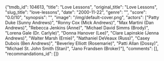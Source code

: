 {"tmdb_id": 104613, "title": "Love Lessons", "original_title": "Love Lessons", "slug_title": "love-lessons", "date": "2000-11-22", "genre": "", "score": "0.0/10", "synopsis": "", "image": "/img/default-cover.png", "actors": ["Patty Duke (Sunny Andrews)", "Ronny Cox (Mick Andrews)", "Max Martini (Dan Andrews)", "Rebecca Jenkins (Anne)", "Michael David Simms (Brody)", "Lorena Gale (Dr. Carlyle)", "Donna Hanover (Lee)", "Clare Lapinskie (Jenna Andrews)", "Walter Marsh (Ernie)", "Nathaniel DeVeaux (Russ)", "Casey Dubois (Ben Andrews)", "Beverley Elliott (Rosemarie)", "Patti Allan (Dossy)", "Michael St. John Smith (Stan)", "Jano Frandsen (Broker)"], "comments": [], "recommandations_id": []}